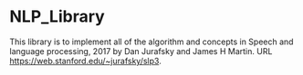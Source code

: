 # NLP_Library
This library is to implement all of the algorithm and concepts in Speech and language processing, 2017 by Dan Jurafsky and James H Martin. 
URL https://web.stanford.edu/~jurafsky/slp3.
